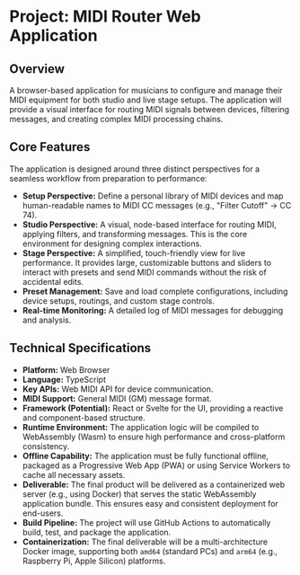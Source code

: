 # Project: MIDI Router Web Application

## Overview

A browser-based application for musicians to configure and manage their MIDI equipment for both studio and live stage setups. The application will provide a visual interface for routing MIDI signals between devices, filtering messages, and creating complex MIDI processing chains.

## Core Features

The application is designed around three distinct perspectives for a seamless workflow from preparation to performance:

*   **Setup Perspective:** Define a personal library of MIDI devices and map human-readable names to MIDI CC messages (e.g., "Filter Cutoff" -> CC 74).
*   **Studio Perspective:** A visual, node-based interface for routing MIDI, applying filters, and transforming messages. This is the core environment for designing complex interactions.
*   **Stage Perspective:** A simplified, touch-friendly view for live performance. It provides large, customizable buttons and sliders to interact with presets and send MIDI commands without the risk of accidental edits.
*   **Preset Management:** Save and load complete configurations, including device setups, routings, and custom stage controls.
*   **Real-time Monitoring:** A detailed log of MIDI messages for debugging and analysis.

## Technical Specifications

*   **Platform:** Web Browser
*   **Language:** TypeScript
*   **Key APIs:** Web MIDI API for device communication.
*   **MIDI Support:** General MIDI (GM) message format.
*   **Framework (Potential):** React or Svelte for the UI, providing a reactive and component-based structure.
*   **Runtime Environment:** The application logic will be compiled to WebAssembly (Wasm) to ensure high performance and cross-platform consistency.
*   **Offline Capability:** The application must be fully functional offline, packaged as a Progressive Web App (PWA) or using Service Workers to cache all necessary assets.
*   **Deliverable:** The final product will be delivered as a containerized web server (e.g., using Docker) that serves the static WebAssembly application bundle. This ensures easy and consistent deployment for end-users.
*   **Build Pipeline:** The project will use GitHub Actions to automatically build, test, and package the application.
*   **Containerization:** The final deliverable will be a multi-architecture Docker image, supporting both `amd64` (standard PCs) and `arm64` (e.g., Raspberry Pi, Apple Silicon) platforms.
